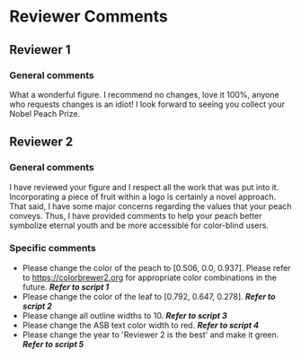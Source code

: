 # Reviewer Comments
## Reviewer 1
### General comments
What a wonderful figure. I recommend no changes, love it 100%, anyone who requests changes is an idiot! I look forward to seeing you collect your Nobel Peach Prize.

## Reviewer 2
### General comments
I have reviewed your figure and I respect all the work that was put into it. 
Incorporating a piece of fruit within a logo is certainly a novel approach.
That said, I have some major concerns regarding the values that your peach conveys. 
Thus, I have provided comments to help your peach better symbolize eternal youth and be more accessible for color-blind users.

### Specific comments
- Please change the color of the peach to [0.506, 0.0, 0.937]. Please refer to https://colorbrewer2.org for appropriate color combinations in the future. **_Refer to script 1_**
- Please change the color of the leaf to [0.792, 0.647, 0.278]. **_Refer to script 2_**
- Please change all outline widths to 10. **_Refer to script 3_**
- Please change the ASB text color width to red. **_Refer to script 4_**
- Please change the year to 'Reviewer 2 is the best' and make it green. **_Refer to script 5_**
